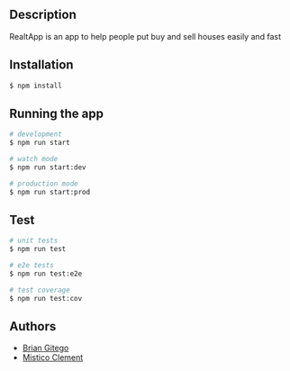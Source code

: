 ## Description

RealtApp is an app to help people put buy and sell houses easily and fast

## Installation

```bash
$ npm install
```

## Running the app

```bash
# development
$ npm run start

# watch mode
$ npm run start:dev

# production mode
$ npm run start:prod
```

## Test

```bash
# unit tests
$ npm run test

# e2e tests
$ npm run test:e2e

# test coverage
$ npm run test:cov
```

## Authors

- [Brian Gitego](https://gitlab.com/gitego-brian)
- [Mistico Clement](https://gitlab.com/niyodusengaclement)

